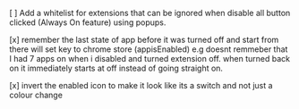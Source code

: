 [ ] Add a whitelist for extensions that can be ignored when disable all button clicked (Always On feature) using popups.

[x] remember the last state of app before it was turned off and start from there will set key to chrome store (appisEnabled) e.g doesnt remmeber that I had 7 apps on when i disabled and turned extension off. when turned back on it immediately starts at off instead of going straight on.

[x] invert the enabled icon to make it look like its a switch and not just a colour change

